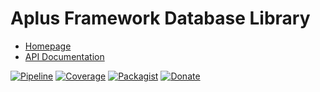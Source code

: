 # Aplus Framework Database Library

- [Homepage](https://aplus-framework.com/docs/database)
- [API Documentation](https://aplus-framework.gitlab.io/libraries/database/docs/)

[![Pipeline](https://gitlab.com/aplus-framework/libraries/database/badges/master/pipeline.svg)](https://gitlab.com/aplus-framework/libraries/database/-/pipelines?scope=branches)
[![Coverage](https://gitlab.com/aplus-framework/libraries/database/badges/master/coverage.svg?job=test:php)](https://aplus-framework.gitlab.io/libraries/database/coverage/)
[![Packagist](https://img.shields.io/packagist/v/aplus/database)](https://packagist.org/packages/aplus/database)
[![Donate](https://img.shields.io/badge/open%20source-donate-orange)](https://www.paypal.com/donate/?hosted_button_id=NGBNW5PY4VSJ4)
